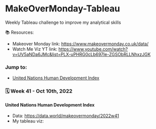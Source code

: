 # MakeOverMonday-Tableau
Weekly Tableau challenge to improve my analytical skills 

:books: Resources:
- Makeover Monday link: https://www.makeovermonday.co.uk/data/ 
- Watch Me Viz YT link: https://www.youtube.com/watch?v=UV5aNDa6JMc&list=PLX-uPHRG0cLb697Ie-ZGSObRLLNhxzJGK 

### Jump to:
- [United Nations Human Development Index](#united-nations-human-development-index)


### :spiral_calendar: Week 41 - Oct 10th, 2022
#### United Nations Human Development Index
- Data: https://data.world/makeovermonday/2022w41 
- My tableau viz: 

